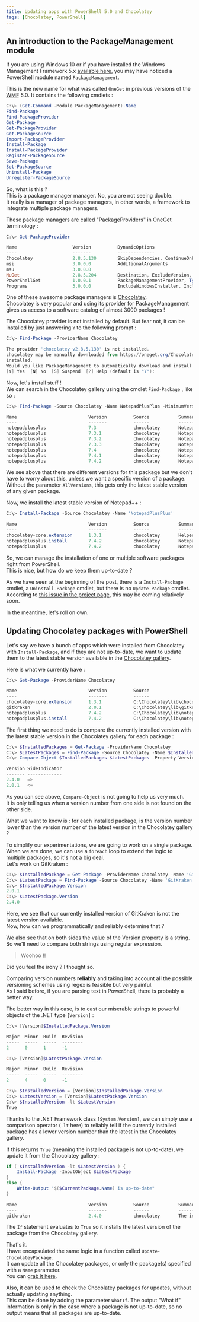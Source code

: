 ```yaml
---
title: Updating apps with PowerShell 5.0 and Chocolatey
tags: [Chocolatey, PowerShell]
---
```


## An introduction to the PackageManagement module

If you are using Windows 10 or if you have installed the Windows Management Framework 5.x [available here](https://www.microsoft.com/en-us/download/details.aspx?id=54616), you may have noticed a PowerShell module named `PackageManagement`.

This is the new name for what was called `OneGet` in previous versions of the <abbr title="Windows Management Framework">WMF</abbr> 5.0. It contains the following cmdlets :

```powershell
C:\> (Get-Command -Module PackageManagement).Name
Find-Package
Find-PackageProvider
Get-Package
Get-PackageProvider
Get-PackageSource
Import-PackageProvider
Install-Package
Install-PackageProvider
Register-PackageSource
Save-Package
Set-PackageSource
Uninstall-Package
Unregister-PackageSource
```

So, what is this ?  
This is a package manager manager. No, you are not seeing double.  
It really is a manager of package managers, in other words, a framework to integrate multiple package managers.  

These package managers are called "PackageProviders" in OneGet terminology :

```powershell
C:\> Get-PackageProvider

Name                     Version          DynamicOptions
----                     -------          --------------
Chocolatey               2.8.5.130        SkipDependencies, ContinueOnFailure, ExcludeVersion, ForceX86...
msi                      3.0.0.0          AdditionalArguments
msu                      3.0.0.0
NuGet                    2.8.5.204        Destination, ExcludeVersion, Scope, Headers, FilterOnTag, Con...
PowerShellGet            1.0.0.1          PackageManagementProvider, Type, Scope, AllowClobber, SkipPub...
Programs                 3.0.0.0          IncludeWindowsInstaller, IncludeSystemComponent
```  

One of these awesome package managers is [Chocolatey](https://chocolatey.org/).  
Chocolatey is very popular and using its provider for PackageManagement gives us access to a software catalog of almost 3000 packages !

The Chocolatey provider is not installed by default. But fear not, it can be installed by just answering `Y` to the following prompt :

```powershell
C:\> Find-Package -ProviderName Chocolatey

The provider 'chocolatey v2.8.5.130' is not installed.
chocolatey may be manually downloaded from https://oneget.org/ChocolateyPrototype-2.8.5.130.exe and
installed.
Would you like PackageManagement to automatically download and install 'chocolatey' now?
[Y] Yes  [N] No  [S] Suspend  [?] Help (default is "Y"):
```

Now, let's install stuff !  
We can search in the Chocolatey gallery using the cmdlet `Find-Package` , like so :

```powershell
C:\> Find-Package -Source Chocolatey -Name NotepadPlusPlus -MinimumVersion 7.3 -AllVersions

Name                           Version          Source           Summary
----                           -------          ------           -------
notepadplusplus                7.3              chocolatey       Notepad++ is a free (as in free speec...
notepadplusplus                7.3.1            chocolatey       Notepad++ is a free (as in free speec...
notepadplusplus                7.3.2            chocolatey       Notepad++ is a free (as in free speec...
notepadplusplus                7.3.3            chocolatey       Notepad++ is a free (as in free speec...
notepadplusplus                7.4              chocolatey       Notepad++ is a free (as in free speec...
notepadplusplus                7.4.1            chocolatey       Notepad++ is a free (as in free speec...
notepadplusplus                7.4.2            chocolatey       Notepad++ is a free (as in free speec...
```

We see above that there are different versions for this package but we don't have to worry about this, unless we want a specific version of a package.  Without the parameter `AllVersions`, this gets only the latest stable version of any given package.

Now, we install the latest stable version of Notepad++ :

```powershell
C:\> Install-Package -Source Chocolatey -Name 'NotepadPlusPlus'

Name                           Version          Source           Summary
----                           -------          ------           -------
chocolatey-core.extension      1.3.1            chocolatey       Helper functions extending core choco ...
notepadplusplus.install        7.4.2            chocolatey       Notepad++ is a free (as in free speec...
notepadplusplus                7.4.2            chocolatey       Notepad++ is a free (as in free speec...
```


So, we can manage the installation of one or multiple software packages right from PowerShell.  
This is nice, but how do we keep them up-to-date ?

As we have seen at the beginning of the post, there is a `Install-Package` cmdlet, a `Uninstall-Package` cmdlet, but there is no `Update-Package` cmdlet.  According to <a href="https://github.com/OneGet/oneget/issues/58">this issue in the project page</a>, this may be coming relatively soon.  

In the meantime, let's roll on own.

## Updating Chocolatey packages with PowerShell

Let's say we have a bunch of apps which were installed from Chocolatey with `Install-Package`, and if they are not up-to-date, we want to update them to the latest stable version available in the [Chocolatey gallery](https://chocolatey.org/packages).

Here is what we currently have :

```powershell
C:\> Get-Package -ProviderName Chocolatey

Name                           Version          Source                           ProviderName
----                           -------          ------                           ------------
chocolatey-core.extension      1.3.1            C:\Chocolatey\lib\chocolatey-... Chocolatey
gitkraken                      2.0.1            C:\Chocolatey\lib\gitkraken.2... Chocolatey
notepadplusplus                7.4.2            C:\Chocolatey\lib\notepadplus... Chocolatey
notepadplusplus.install        7.4.2            C:\Chocolatey\lib\notepadplus... Chocolatey
```

The first thing we need to do is compare the currently installed version with the latest stable version in the Chocolatey gallery for each package :  

```powershell
C:\> $InstalledPackages = Get-Package -ProviderName Chocolatey
C:\> $LatestPackages = Find-Package -Source Chocolatey -Name $InstalledPackages.Name
C:\> Compare-Object $InstalledPackages $LatestPackages -Property Version

Version SideIndicator
------- -------------
2.4.0   =>
2.0.1   <=
```

As you can see above, `Compare-Object` is not going to help us very much.  
It is only telling us when a version number from one side is not found on the other side.  

What we want to know is : for each installed package, is the version number lower than the version number of the latest version in the Chocolatey gallery ?

To simplify our experimentations, we are going to work on a single package. When we are done, we can use a `foreach` loop to extend the logic to multiple packages, so it's not a big deal.  
Let's work on GitKraken :  

```powershell
C:\> $InstalledPackage = Get-Package -ProviderName Chocolatey -Name 'GitKraken'
C:\> $LatestPackage = Find-Package -Source Chocolatey -Name 'GitKraken'
C:\> $InstalledPackage.Version
2.0.1
C:\> $LatestPackage.Version
2.4.0
```

Here, we see that our currently installed version of GitKraken is not the latest version available.  
Now, how can we programmatically and reliably determine that ?

We also see that on both sides the value of the Version property is a string. So we'll need to compare both strings using regular expression.  

> Woohoo !!  

Did you feel the irony ? I thought so.

Comparing version numbers **reliably** and taking into account all the possible versioning schemes using regex is feasible but very painful.  
As I said before, if you are parsing text in PowerShell, there is probably a better way.

The better way in this case, is to cast our miserable strings to powerful objects of the .NET type `[Version]` :  

```powershell
C:\> [Version]$InstalledPackage.Version

Major  Minor  Build  Revision
-----  -----  -----  --------
2      0      1      -1

C:\> [Version]$LatestPackage.Version

Major  Minor  Build  Revision
-----  -----  -----  --------
2      4      0      -1

C:\> $InstalledVersion = [Version]$InstalledPackage.Version
C:\> $LatestVersion = [Version]$LatestPackage.Version
C:\> $InstalledVersion -lt $LatestVersion
True
```

Thanks to the .NET Framework class `[System.Version]`, we can simply use a comparison operator (`-lt` here) to reliably tell if the currently installed package has a lower version number than the latest in the Chocolatey gallery.

If this returns `True` (meaning the installed package is not up-to-date), we update it from the Chocolatey gallery :

```powershell
If ( $InstalledVersion -lt $LatestVersion ) {
    Install-Package -InputObject $LatestPackage
}
Else {
    Write-Output "$($CurrentPackage.Name) is up-to-date"
}

Name                           Version          Source           Summary
----                           -------          ------           -------
gitkraken                      2.4.0            chocolatey       The intuitive, fast, and beautiful cross-platform Git client.

```

The `If` statement evaluates to `True` so it installs the latest version of the package from the Chocolatey gallery.  

That's it.  
I have encapsulated the same logic in a function called `Update-ChocolateyPackage`.  
It can update all the Chocolatey packages, or only the package(s) specified with a `Name` parameter.  
You can [grab it here](https://github.com/MathieuBuisson/Powershell-Utility/tree/master/Update-ChocolateyPackage).  

Also, it can be used to check the Chocolatey packages for updates, without actually updating anything.  
This can be done by adding the parameter `WhatIf`. The output "What if" information is only in the case where a package is not up-to-date, so no output means that all packages are up-to-date.
